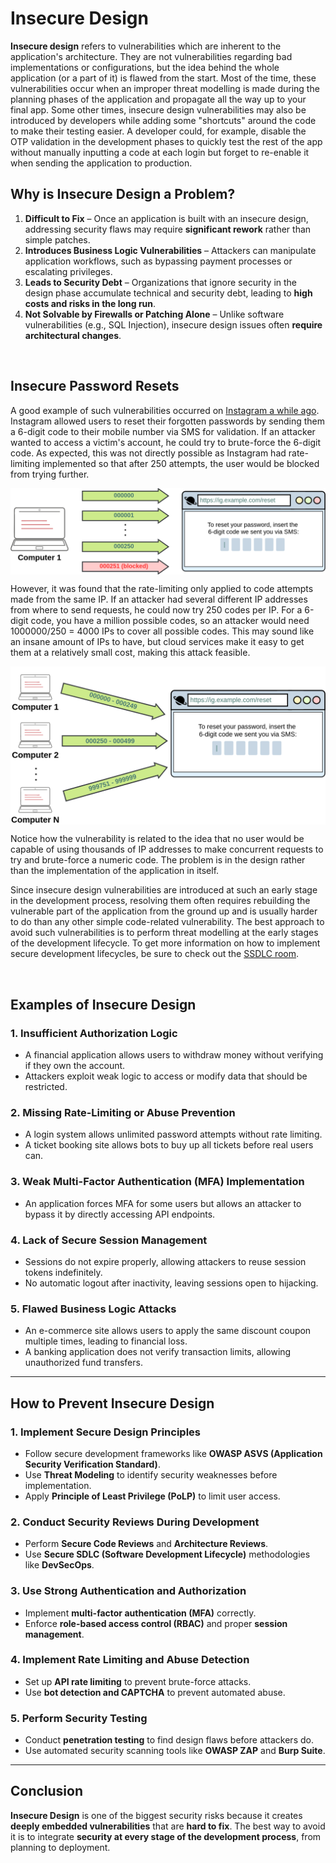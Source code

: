 # Insecure Design

**Insecure design** refers to vulnerabilities which are inherent to the application's architecture. They are not vulnerabilities regarding bad implementations or configurations, but the idea behind the whole application (or a part of it) is flawed from the start. Most of the time, these vulnerabilities occur when an improper threat modelling is made during the planning phases of the application and propagate all the way up to your final app. Some other times, insecure design vulnerabilities may also be introduced by developers while adding some "shortcuts" around the code to make their testing easier. A developer could, for example, disable the OTP validation in the development phases to quickly test the <span style="color: inherit;">rest</span> of the app without manually inputting a code at each login but forget to re-enable it when sending the application to production.

## Why is Insecure Design a Problem?

1.  **Difficult to Fix** – Once an application is built with an insecure design, addressing security flaws may require **significant rework** rather than simple patches.
2.  **Introduces Business Logic Vulnerabilities** – Attackers can manipulate application workflows, such as bypassing payment processes or escalating privileges.
3.  **Leads to Security Debt** – Organizations that ignore security in the design phase accumulate technical and security debt, leading to **high costs and risks in the long run**.
4.  **Not Solvable by Firewalls or Patching Alone** – Unlike software vulnerabilities (e.g., SQL Injection), insecure design issues often **require architectural changes**.

&nbsp;

## Insecure Password Resets

A good example of such vulnerabilities occurred on [Instagram a while ago](https://thezerohack.com/hack-any-instagram). Instagram allowed users to reset their forgotten passwords by sending them a 6-digit code to their mobile number via SMS for validation. If an attacker wanted to access a victim's account, he could try to brute-force the 6-digit code. As expected, this was not directly possible as Instagram had rate-limiting implemented so that after 250 attempts, the user would be blocked from trying further.

<img src="../../../../_resources/7e1ca7561c839f350a086a6d739c8a57.png" alt="Bruteforcing code" style="display:block; margin: 0 auto;"/>

However, it was found that the rate-limiting only applied to code attempts made from the same IP. If an attacker had several different IP addresses from where to send requests, he could now try 250 codes per IP. For a 6-digit code, you have a million possible codes, so an attacker would need 1000000/250 = 4000 <span style="color: inherit;">IPs</span> to cover all possible codes. This may sound like an insane amount of <span style="color: inherit;">IPs</span> to have, but cloud services make it easy to get them at a relatively small cost, making this attack feasible.

<img src="../../../../_resources/6e557475b0db7c4be710f75c24889808.png" alt="Distributed bruteforcing" style="display:block; margin: 0 auto;"/>

Notice how the vulnerability is related to the idea that no user would be capable of using thousands of IP addresses to make concurrent requests to try and brute-force a numeric code. The problem is in the design rather than the implementation of the application in itself.

Since insecure design vulnerabilities are introduced at such an early stage in the development process, resolving them often requires rebuilding the vulnerable part of the application from the ground up and is usually harder to do than any other simple code-related vulnerability. The best approach to avoid such vulnerabilities is to perform threat modelling at the early stages of the development lifecycle. To get more information on how to implement secure development lifecycles, be sure to check out the [<span style="color: inherit;">SSDLC</span> room](https://tryhackme.com/room/securesdlc).

&nbsp;

## Examples of Insecure Design

### 1\. Insufficient Authorization Logic

- A financial application allows users to withdraw money without verifying if they own the account.
- Attackers exploit weak logic to access or modify data that should be restricted.

### 2\. Missing Rate-Limiting or Abuse Prevention

- A login system allows unlimited password attempts without rate limiting.
- A ticket booking site allows bots to buy up all tickets before real users can.

### 3\. Weak Multi-Factor Authentication (MFA) Implementation

- An application forces MFA for some users but allows an attacker to bypass it by directly accessing API endpoints.

### 4\. Lack of Secure Session Management

- Sessions do not expire properly, allowing attackers to reuse session tokens indefinitely.
- No automatic logout after inactivity, leaving sessions open to hijacking.

### 5\. Flawed Business Logic Attacks

- An e-commerce site allows users to apply the same discount coupon multiple times, leading to financial loss.
- A banking application does not verify transaction limits, allowing unauthorized fund transfers.

* * *

## How to Prevent Insecure Design

### 1\. Implement Secure Design Principles

- Follow secure development frameworks like **OWASP ASVS (Application Security Verification Standard)**.
- Use **Threat Modeling** to identify security weaknesses before implementation.
- Apply **Principle of Least Privilege (PoLP)** to limit user access.

### 2\. Conduct Security Reviews During Development

- Perform **Secure Code Reviews** and **Architecture Reviews**.
- Use **Secure SDLC (Software Development Lifecycle)** methodologies like **DevSecOps**.

### 3\. Use Strong Authentication and Authorization

- Implement **multi-factor authentication (MFA)** correctly.
- Enforce **role-based access control (RBAC)** and proper **session management**.

### 4\. Implement Rate Limiting and Abuse Detection

- Set up **API rate limiting** to prevent brute-force attacks.
- Use **bot detection and CAPTCHA** to prevent automated abuse.

### 5\. Perform Security Testing

- Conduct **penetration testing** to find design flaws before attackers do.
- Use automated security scanning tools like **OWASP ZAP** and **Burp Suite**.

* * *

## Conclusion

**Insecure Design** is one of the biggest security risks because it creates **deeply embedded vulnerabilities** that are **hard to fix**. The best way to avoid it is to integrate **security at every stage of the development process**, from planning to deployment.